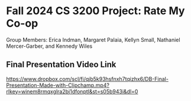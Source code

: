 # Fall 2024 CS 3200 Project: Rate My Co-op

Group Members: Erica Indman, Margaret Palaia, Kellyn Small, Nathaniel Mercer-Garber, and Kennedy Wiles

## Final Presentation Video Link

https://www.dropbox.com/scl/fi/qjb5k93hsfnxh7tqizhx6/DB-Final-Presentation-Made-with-Clipchamp.mp4?rlkey=winem8rmqxglra2bj1dfonptl&st=s05b943i&dl=0 

 
